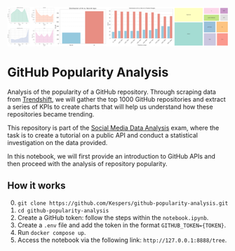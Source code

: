 ![chart summary](./images/summary.jpg)

# GitHub Popularity Analysis
Analysis of the popularity of a GitHub repository. Through scraping data from [Trendshift](https://trendshift.io), we will gather the top 1000 GitHub repositories and extract a series of KPIs to create charts that will help us understand how these repositories became trending.

This repository is part of the [Social Media Data Analysis](https://web.dmi.unict.it/corsi/l-31/insegnamenti?seuid=9C81E641-77C4-41AE-AD81-AB477BFA24AE) exam, where the task is to create a tutorial on a public API and conduct a statistical investigation on the data provided.

In this notebook, we will first provide an introduction to GitHub APIs and then proceed with the analysis of repository popularity.

## How it works
0. `git clone https://github.com/Kespers/github-popularity-analysis.git`
1. `cd github-popularity-analysis`
2. Create a GitHub token: follow the steps within the `notebook.ipynb`.
3. Create a `.env` file and add the token in the format `GITHUB_TOKEN={TOKEN}`.
4. Run `docker compose up`.
5. Access the notebook via the following link: `http://127.0.0.1:8888/tree`.